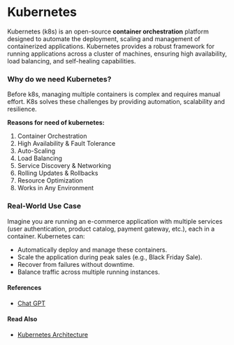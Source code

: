 # Kubernetes

Kubernetes (k8s) is an open-source **container orchestration** platform designed to automate the deployment, scaling
and management of containerized applications. Kubernetes provides a robust framework for running applications across a
cluster of machines, ensuring high availability, load balancing, and self-healing capabilities.

### Why do we need Kubernetes?

Before k8s, managing multiple containers is complex and requires manual effort. K8s solves these challenges by
providing automation, scalability and resilience.

**Reasons for need of kubernetes:**

1. Container Orchestration
2. High Availability & Fault Tolerance
3. Auto-Scaling
4. Load Balancing
5. Service Discovery & Networking
6. Rolling Updates & Rollbacks
7. Resource Optimization
8. Works in Any Environment

### Real-World Use Case

Imagine you are running an e-commerce application with multiple services (user authentication, product catalog, payment
gateway, etc.), each in a container. Kubernetes can:

- Automatically deploy and manage these containers.
- Scale the application during peak sales (e.g., Black Friday Sale).
- Recover from failures without downtime.
- Balance traffic across multiple running instances.

#### References

- [Chat GPT](https://chatgpt.com/share/67bb341a-94a8-800e-b3f6-17fe5a70f12b)

#### Read Also

- [Kubernetes Architecture](./kubernetes-architcture.md)